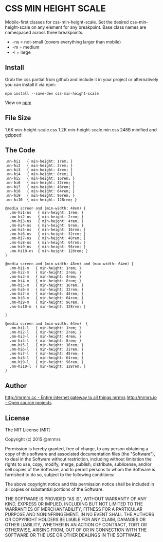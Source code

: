 # CSS MIN HEIGHT SCALE

  Mobile-first classes for css-min-height-scale.
  Set the desired css-min-height-scale on any element for any breakpoint.
  Base class names are namespaced across three breakpoints:

*  -ns = not-small (covers everything larger than mobile)
*  -m  = medium
*  -l  = large

## Install
Grab the css partial from github and include it in your project or alternatively
you can install it via npm:
```
npm install --save-dev css-min-height-scale
```
View on [npm](https://www.npmjs.org/package/css-min-height-scale)


## File Size

1.6K min-height-scale.css
1.2K min-height-scale.min.css
248B minified and gzipped

## The Code
```
.mn-hi1   { min-height: 1rem; }
.mn-hi2   { min-height: 2rem; }
.mn-hi3   { min-height: 4rem; }
.mn-hi4   { min-height: 8rem; }
.mn-hi5   { min-height: 16rem; }
.mn-hi6   { min-height: 32rem; }
.mn-hi7   { min-height: 48rem; }
.mn-hi8   { min-height: 64rem; }
.mn-hi9   { min-height: 96rem; }
.mn-hi10  { min-height: 128rem; }

@media screen and (min-width: 48em) {
  .mn-hi1-ns   { min-height: 1rem; }
  .mn-hi2-ns   { min-height: 2rem; }
  .mn-hi3-ns   { min-height: 4rem; }
  .mn-hi4-ns   { min-height: 8rem; }
  .mn-hi5-ns   { min-height: 16rem; }
  .mn-hi6-ns   { min-height: 32rem; }
  .mn-hi7-ns   { min-height: 48rem; }
  .mn-hi8-ns   { min-height: 64rem; }
  .mn-hi9-ns   { min-height: 96rem; }
  .mn-hi10-ns  { min-height: 128rem; }
}

@media screen and (min-width: 48em) and (max-width: 64em) {
  .mn-hi1-m   { min-height: 1rem; }
  .mn-hi2-m   { min-height: 2rem; }
  .mn-hi3-m   { min-height: 4rem; }
  .mn-hi4-m   { min-height: 8rem; }
  .mn-hi5-m   { min-height: 16rem; }
  .mn-hi6-m   { min-height: 32rem; }
  .mn-hi7-m   { min-height: 48rem; }
  .mn-hi8-m   { min-height: 64rem; }
  .mn-hi9-m   { min-height: 96rem; }
  .mn-hi10-m  { min-height: 128rem; }

}

@media screen and (min-width: 64em)  {
  .mn-hi1-l   { min-height: 1rem; }
  .mn-hi2-l   { min-height: 2rem; }
  .mn-hi3-l   { min-height: 4rem; }
  .mn-hi4-l   { min-height: 8rem; }
  .mn-hi5-l   { min-height: 16rem; }
  .mn-hi6-l   { min-height: 32rem; }
  .mn-hi7-l   { min-height: 48rem; }
  .mn-hi8-l   { min-height: 64rem; }
  .mn-hi9-l   { min-height: 96rem; }
  .mn-hi10-l  { min-height: 128rem; }
}

```

## Author

[http://mrmrs.cc - Entire internet gateway to all things mrmrs](http://mrmrs.cc)
[http://mrmrs.io - Open source projects](http://mrmrs.io)

## License

The MIT License (MIT)

Copyright (c) 2015 @mrmrs

Permission is hereby granted, free of charge, to any person obtaining a copy
of this software and associated documentation files (the "Software"), to deal
in the Software without restriction, including without limitation the rights
to use, copy, modify, merge, publish, distribute, sublicense, and/or sell
copies of the Software, and to permit persons to whom the Software is
furnished to do so, subject to the following conditions:

The above copyright notice and this permission notice shall be included in
all copies or substantial portions of the Software.

THE SOFTWARE IS PROVIDED "AS IS", WITHOUT WARRANTY OF ANY KIND, EXPRESS OR
IMPLIED, INCLUDING BUT NOT LIMITED TO THE WARRANTIES OF MERCHANTABILITY,
FITNESS FOR A PARTICULAR PURPOSE AND NONINFRINGEMENT. IN NO EVENT SHALL THE
AUTHORS OR COPYRIGHT HOLDERS BE LIABLE FOR ANY CLAIM, DAMAGES OR OTHER
LIABILITY, WHETHER IN AN ACTION OF CONTRACT, TORT OR OTHERWISE, ARISING FROM,
OUT OF OR IN CONNECTION WITH THE SOFTWARE OR THE USE OR OTHER DEALINGS IN
THE SOFTWARE.

